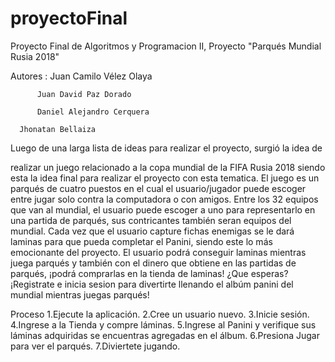 # proyectoFinal



Proyecto Final de Algoritmos y Programacion II, Proyecto "Parqués Mundial Rusia 2018"


Autores : Juan Camilo Vélez Olaya
 
          Juan David Paz Dorado
   
      	  Daniel Alejandro Cerquera
      
   	  Jhonatan Bellaiza


Luego de una larga lista de ideas para realizar el proyecto, surgió la idea de 

realizar un juego relacionado a la copa mundial de la FIFA Rusia 2018 siendo esta la idea final para realizar el proyecto con esta tematica. El juego es un parqués de cuatro puestos en el cual el usuario/jugador puede escoger entre jugar solo contra la computadora o con amigos. Entre los 32 equipos que van al mundial, el usuario puede escoger a uno para representarlo en una partida de parqués, sus contricantes también seran equipos del mundial. Cada vez que el usuario capture fichas enemigas se le dará laminas para que pueda completar el Panini, siendo este lo más emocionante del proyecto. El usuario podrá conseguir laminas mientras juega parqués y también con el dinero que obtiene en las partidas de parqués, ¡podrá comprarlas en la tienda de laminas! ¿Que esperas? ¡Registrate e inicia sesion para divertirte llenando el albúm panini del mundial mientras juegas parqués!


Proceso
1.Ejecute la aplicación.
2.Cree un usuario nuevo.
3.Inicie sesión.
4.Ingrese a la Tienda y compre láminas.
5.Ingrese al Panini y verifique sus láminas adquiridas se encuentras agregadas en el álbum.
6.Presiona Jugar para ver el parqués.
7.Diviertete jugando.



